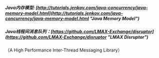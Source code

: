 ##### Java内存模型: [http://tutorials.jenkov.com/java-concurrency/java-memory-model.html](http://tutorials.jenkov.com/java-concurrency/java-memory-model.html "Java Memory Model") 

##### Java线程间消息队列：[https://github.com/LMAX-Exchange/disruptor](https://github.com/LMAX-Exchange/disruptor "LMAX Disruptor")  
（A High Performance Inter-Thread Messaging Library）
